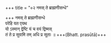 +++
title = "०२ नमस् ते ब्राह्मणीसन्धे"

+++
नमस् ते ब्राह्मणीसन्धे  
परेहि यत एयथ  
यो ऽस्मान् द्वेष्टि यं च वयं द्विष्मस्  
तं ते प्र सुवामि तम् अधि प्र सूताः ॥ +++(Bhatt. prasūtā)+++